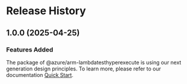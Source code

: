 # Release History
    
## 1.0.0 (2025-04-25)

### Features Added

The package of @azure/arm-lambdatesthyperexecute is using our next generation design principles. To learn more, please refer to our documentation [Quick Start](https://aka.ms/azsdk/js/mgmt/quickstart).
